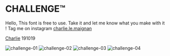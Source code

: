 # CHALLENGE™

Hello,
This font is free to use. 
Take it and let me know what you make with it !
Tag me on instagram [charlie.le.maignan](https://www.instagram.com/charlie.le.maignan/)

[Charlie](http://charlielemaignan.com) 191019

![challenge-01](http://charlielemaignan.com/assets/img/projects/experimentation/typographie/challenge/01.png)
![challenge-02](http://charlielemaignan.com/assets/img/projects/experimentation/typographie/challenge/02.png)
![challenge-03](http://charlielemaignan.com/assets/img/projects/experimentation/typographie/challenge/03.png)
![challenge-04](http://charlielemaignan.com/assets/img/projects/experimentation/typographie/challenge/04.png)
